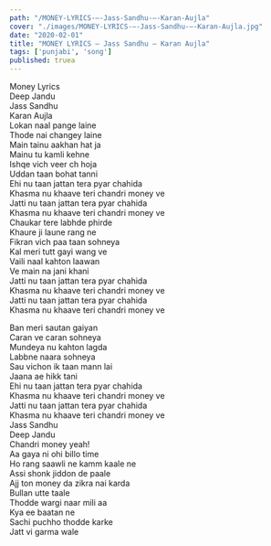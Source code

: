 ```yaml
---
path: "/MONEY-LYRICS-–-Jass-Sandhu-–-Karan-Aujla"
cover: "./images/MONEY-LYRICS-–-Jass-Sandhu-–-Karan-Aujla.jpg"
date: "2020-02-01"
title: "MONEY LYRICS – Jass Sandhu – Karan Aujla"
tags: ['punjabi', 'song']
published: truea
---
```

  
Money Lyrics  
Deep Jandu  
Jass Sandhu  
Karan Aujla  
Lokan naal pange laine  
Thode nai changey laine  
Main tainu aakhan hat ja  
Mainu tu kamli kehne  
Ishqe vich veer ch hoja  
Uddan taan bohat tanni  
Ehi nu taan jattan tera pyar chahida  
Khasma nu khaave teri chandri money ve  
Jatti nu taan jattan tera pyar chahida  
Khasma nu khaave teri chandri money ve  
Chaukar tere labhde phirde  
Khaure ji laune rang ne  
Fikran vich paa taan sohneya  
Kal meri tutt gayi wang ve  
Vaili naal kahton laawan  
Ve main na jani khani  
Jatti nu taan jattan tera pyar chahida  
Khasma nu khaave teri chandri money ve  
Jatti nu taan jattan tera pyar chahida  
Khasma nu khaave teri chandri money ve  
  
  
  
  
  
  
Ban meri sautan gaiyan  
Caran ve caran sohneya  
Mundeya nu kahton lagda  
Labbne naara sohneya  
Sau vichon ik taan mann lai  
Jaana ae hikk tani  
Ehi nu taan jattan tera pyar chahida  
Khasma nu khaave teri chandri money ve  
Jatti nu taan jattan tera pyar chahida  
Khasma nu khaave teri chandri money ve  
Jass Sandhu  
Deep Jandu  
Chandri money yeah!  
Aa gaya ni ohi billo time  
Ho rang saawli ne kamm kaale ne  
Assi shonk jiddon de paale  
Ajj ton money da zikra nai karda  
Bullan utte taale  
Thodde wargi naar mili aa  
Kya ee baatan ne  
Sachi puchho thodde karke  
Jatt vi garma wale  
